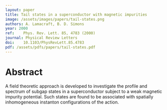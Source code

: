 ```yaml
---
layout: paper
title: Tail states in a superconductor with magnetic impurities
image: /assets/images/papers/tail-states.png
authors: A. Lamacraft, B. D. Simons
year: 2000
ref: 	Phys. Rev. Lett. 85, 4783 (2000)
journal: Physical Review Letters
doi: 	10.1103/PhysRevLett.85.4783
pdf: /assets/pdfs/papers/tail-states.pdf
---
```


# Abstract

A field theoretic approach is developed to investigate the profile and spectrum of subgap states in a superconductor subject to a weak magnetic impurity potential. Such states are found to be associated with spatially inhomogeneous instanton configurations of the action.
